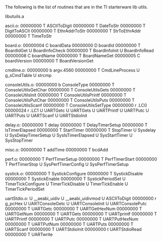 The following is the list of routines that are in the TI starterware lib
 utils.

libutuils.a


ascii.o:
00000000 T ASCIIToDigit
00000000 T DateToStr
00000000 T DigitToASCII
00000000 T EthrAddrToStr
00000000 T StrToEthrAddr
00000000 T TimeToStr

board.o:
00000004 C boardData
00000000 D boardId
00000000 T BoardIdGet
         U BoardInfoCheck
00000000 T BoardInfoInit
         U BoardInfoRead
00000008 C boardName
00000000 T BoardNameGet
00000005 C boardVersion
00000000 T BoardVersionGet

cmdline.o:
00000000 b argv.4560
00000000 T CmdLineProcess
         U g_sCmdTable
         U strcmp

consoleUtils.o:
00000000 b ConsoleType
00000000 T ConsoleUtilsGetChar
00000000 T ConsoleUtilsGets
00000000 T ConsoleUtilsInit
00000000 T ConsoleUtilsPrintf
00000000 T ConsoleUtilsPutChar
00000000 T ConsoleUtilsPuts
00000000 T ConsoleUtilsScanf
00000000 T ConsoleUtilsSetType
00000000 r .LC0
00000024 r .LC1
         U UARTGetc
         U UARTGets
         U UARTPrintf
         U UARTPutc
         U UARTPuts
         U UARTScanf
         U UARTStdioInit

delay.o:
00000000 T delay
00000000 T DelayTimerSetup
00000000 T IsTimerElapsed
00000000 T StartTimer
00000000 T StopTimer
         U Sysdelay
         U SysDelayTimerSetup
         U SysIsTimerElapsed
         U SysStartTimer
         U SysStopTimer

misc.o:
00000000 T addTime
00000000 T bcdAdd

perf.o:
00000000 T PerfTimerSetup
00000000 T PerfTimerStart
00000000 T PerfTimerStop
         U SysPerfTimerConfig
         U SysPerfTimerSetup

systick.o:
00000000 T SystickConfigure
00000000 T SystickDisable
00000000 T SystickEnable
00000000 T SystickPeriodSet
         U TimerTickConfigure
         U TimerTickDisable
         U TimerTickEnable
         U TimerTickPeriodSet

uartStdio.o:
         U __aeabi_uidiv
         U __aeabi_uidivmod
         U ASCIIToDigit
00000000 r g_pcHex
         U UARTConsoleGetc
         U UARTConsoleInit
         U UARTConsolePutc
00000000 T UARTGetc
00000000 T UARTGetHexNum
00000000 T UARTGetNum
00000000 T UARTGets
00000000 T UARTprintf
00000000 T UARTPrintf
00000000 T UARTPutc
00000000 T UARTPutHexNum
00000000 T UARTPutNum
00000000 T UARTPuts
00000000 T UARTScanf
00000000 T UARTStdioInit
00000000 t UARTStdioRead
00000000 T UARTwrite
